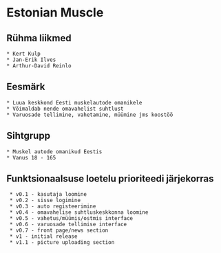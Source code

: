 # Estonian Muscle

## Rühma liikmed
	* Kert Kulp
	* Jan-Erik Ilves
	* Arthur-David Reinlo

## Eesmärk
	
	* Luua keskkond Eesti muskelautode omanikele
	* Võimaldab nende omavahelist suhtlust 
	* Varuosade tellimine, vahetamine, müümine jms koostöö
	
## Sihtgrupp
	
	* Muskel autode omanikud Eestis
	* Vanus 18 - 165
	
## Funktsionaalsuse loetelu prioriteedi järjekorras
	 
	 * v0.1 - kasutaja loomine
	 * v0.2 - sisse logimine
	 * v0.3 - auto registeerimine
	 * v0.4 - omavahelise suhtluskeskkonna loomine
	 * v0.5 - vahetus/müümis/ostmis interface
	 * v0.6 - varuosade tellimise interface
	 * v0.7 - front page/news section
	 * v1 - initial release
	 * v1.1 - picture uploading section

	 